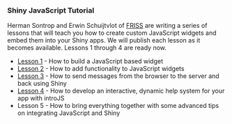 ### Shiny JavaScript Tutorial

Herman Sontrop and Erwin Schuijtvlot of [FRISS](http://www.friss.eu/en/) are writing a series of lessons that will teach you how to create custom JavaScript widgets and embed them into your Shiny apps. We will publish each lesson as it becomes available. Lessons 1 through 4 are ready now.

* [Lesson 1](../js-lessons/js-lesson1/) - How to build a JavaScript based widget
* [Lesson 2](../js-lessons/js-lesson2/) - How to add functionality to JavaScript widgets
* [Lesson 3](../js-lessons/js-lesson3/) - How to send messages from the browser to the server and back using Shiny
* [Lesson 4](../js-lessons/js-lesson4/) - How to develop an interactive, dynamic help system for your app with introJS
* Lesson 5 - How to bring everything together with some advanced tips on integrating JavaScript and Shiny